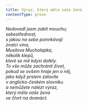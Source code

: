 ```yaml
---
title: Výraz, který měla vaše žena
contentType: prose
---
```


<section>

_Nedovedl jsem zabít mouchu;  
sebestřednost,  
s jakou na sebe pomrkávají  
znalci vína,  
Musilova Mucholapka,  
několik klepů,  
které se mě kdysi dotkly.  
To vše může zachránit život,  
pokud se ovšem hraje jen o něj,  
jako když prstem zalovíte  
v anglicko-českém slovníku  
a nemůžete nalézt výraz,  
který měla vaše žena  
ve čtvrt na dvanáct._

</section>
